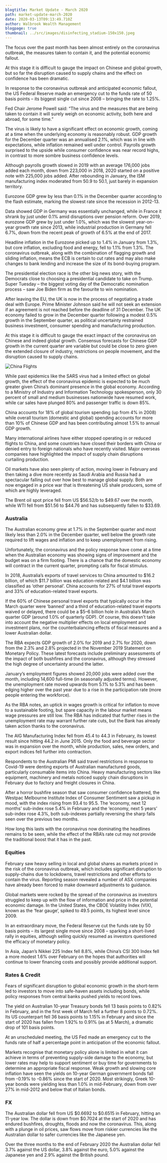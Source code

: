 ```yaml
---
blogtitle: Market Update - March 2020
path: market-update-march-2020
date: 2020-03-13T09:13:49.710Z
author: Walbrook Wealth Management
blogpage: true
thumbnail: ../src/images/disinfecting_stadium-150x150.jpeg
---
```

The focus over the past month has been almost entirely on the coronavirus outbreak, the measures taken to contain it, and the potential economic fallout.

At this stage it is difficult to gauge the impact on Chinese and global growth, but so far the disruption caused to supply chains and the effect on confidence has been dramatic.

In response to the coronavirus outbreak and anticipated economic fallout, the US Federal Reserve made an emergency cut to the funds rate of 50 basis points – its biggest single cut since 2008 – bringing the rate to 1.25%.

Fed Chair Jerome Powell said: “The virus and the measures that are being taken to contain it will surely weigh on economic activity, both here and abroad, for some time.”

The virus is likely to have a significant effect on economic growth, coming at a time when the underlying economy is reasonably robust. GDP growth for the December quarter was an annualised 2.1%, which was in line with expectations, while inflation remained well under control. Payrolls growth surprised to the upside while consumer confidence was near record highs, in contrast to more sombre business confidence levels.

Although payrolls growth slowed in 2019 with an average 176,000 jobs added each month, down from 223,000 in 2018, 2020 started on a positive note with 225,000 jobs added. After rebounding in January, the ISM manufacturing index moderated from 50.9 to 50.1, just barely in expansion territory.

Eurozone GDP grew by less than 0.1% in the December quarter according to the flash estimate, marking the slowest rate since the recession in 2012-13.

Data showed GDP in Germany was essentially unchanged, while in France it shrank by just under 0.1% amid disruptions over pension reform. Over 2019, eurozone GDP grew by just under 1.0%, which was the slowest year-on-year growth rate since 2013, while industrial production in Germany fell 6.7%, down from the recent peak of growth of 6.5% at the end of 2017.

Headline inflation in the Eurozone picked up to 1.4% in January from 1.3%, but core inflation, excluding food and energy, fell to 1.1% from 1.3%. The coronavirus outbreak, along with the combination of flagging growth and sliding inflation, means the ECB is certain to cut rates and may also make changes to bank lending and increase the size of its bond-buying program.

The presidential election race is the other big news story, with the Democrats close to choosing a presidential candidate to take on Trump. Super Tuesday – the biggest voting day of the Democratic nomination process – saw Joe Biden firm as the favourite to win nomination.

After leaving the EU, the UK is now in the process of negotiating a trade deal with Europe. Prime Minister Johnson said he will not seek an extension if an agreement is not reached before the deadline of 31 December. The UK economy failed to grow in the December quarter following a modest 0.5% growth in the September quarter, as political uncertainty restrained business investment, consumer spending and manufacturing production.

At this stage it is difficult to gauge the exact impact of the coronavirus on Chinese and indeed global growth. Consensus forecasts for Chinese GDP growth in the current quarter are variable but could be close to zero given the extended closure of industry, restrictions on people movement, and the disruption caused to supply chains.

![China Flights](../src/images/china-flights.gif "China Flights")

While past epidemics like the SARS virus had a limited effect on global growth, the effect of the coronavirus epidemic is expected to be much greater given China’s dominant presence in the global economy. According to a Ministry of Industry and Information Technology spokesperson, only 30 percent of small and medium businesses nationwide have resumed work, while car sales have plunged 80% and passenger traffic is down 85%.

China accounts for 18% of global tourism spending (up from 4% in 2008) while overall tourism (domestic and global) spending accounts for more than 10% of Chinese GDP and has been contributing almost 1.5% to annual GDP growth.

Many international airlines have either stopped operating in or reduced flights to China, and some countries have closed their borders with China or denied entry to foreign nationals who have recently visited. Major overseas companies have highlighted the impact of supply chain disruptions curtailing production.

Oil markets have also seen plenty of action, moving lower in February and then taking a dive more recently as Saudi Arabia and Russia had a spectacular falling out over how best to manage global supply. Both are now engaged in a price war that is threatening US shale producers, some of which are highly leveraged.

The Brent oil spot price fell from US $56.52/b to $49.67 over the month, while WTI fell from $51.56 to $44.76 and has subsequently fallen to $33.69.

### Australia

The Australian economy grew at 1.7% in the September quarter and most likely less than 2.0% in the December quarter, well below the growth rate required to lift wages and inflation and to keep unemployment from rising.

Unfortunately, the coronavirus and the policy response have come at a time when the Australian economy was showing signs of improvement and the budget was on a firm footing. There is a chance that the domestic economy will contract in the current quarter, prompting calls for fiscal stimulus.

In 2018, Australia’s exports of travel services to China amounted to $16.2 billion, of which $11.7 billion was education-related and $4.1 billion was classified as ‘other personal’. China accounts for 27% of total travel exports and 33% of education-related travel exports.

If the 60% of Chinese personal travel exports that typically occur in the March quarter were ‘banned’ and a third of education-related travel exports waived or delayed, there could be a $5–6 billion hole in Australia’s March quarter GDP (around 1.0% of quarterly GDP). Of course, this doesn’t take into account the negative multiplier effects on local employment and investment plans, nor the counterbalancing effects of fiscal measures and a lower Australian dollar.

The RBA expects GDP growth of 2.0% for 2019 and 2.7% for 2020, down from the 2.3% and 2.8% projected in the November 2019 Statement on Monetary Policy. These latest forecasts include preliminary assessments of the impact of both bushfires and the coronavirus, although they stressed the high degree of uncertainty around the latter.

January’s employment figures showed 20,000 jobs were added over the month, including 14,600 full-time (in seasonally adjusted terms). However, the unemployment rate moved upwards from 5.1% to 5.3% and has been edging higher over the past year due to a rise in the participation rate (more people entering the workforce).

As the RBA notes, an uptick in wages growth is critical for inflation to move to a sustainable footing, but spare capacity in the labour market means wage pressures are still low. The RBA has indicated that further rises in the unemployment rate may warrant further rate cuts, but the Bank has already taken action thanks to the coronavirus.

The AIG Manufacturing Index fell from 45.4 to 44.3 in February, its lowest result since hitting 44.2 in June 2015. Only the food and beverage sector was in expansion over the month, while production, sales, new orders, and export indices fell further into contraction.

Respondents to the Australian PMI said travel restrictions in response to Covid-19 were denting exports of Australian manufactured goods, particularly consumable items into China. Heavy manufacturing sectors like equipment, machinery and metals noticed supply chain disruptions in February due to factory and freight closures in China.

After a horror bushfire season that saw consumer confidence battered, the Westpac Melbourne Institute Index of Consumer Sentiment saw a pickup in mood, with the index rising from 93.4 to 95.5. The ‘economy, next 12 months’ sub-index rose 5.4% in February and the ‘economy, next 5 years’ sub-index rose 4.3%, both sub-indexes partially reversing the sharp falls seen over the previous two months.

How long this lasts with the coronavirus now dominating the headlines remains to be seen, while the effect of the RBA’s rate cut may not provide the traditional boost that it has in the past.

### Equities

February saw heavy selling in local and global shares as markets priced in the risk of the coronavirus outbreak, which includes significant disruption to supply-chains due to lockdowns, travel restrictions and other efforts to contain the virus. Reporting season revealed a number of ASX companies have already been forced to make downward adjustments to guidance.

Global markets were rocked by the spread of the coronavirus as investors struggled to keep up with the flow of information and price in the potential economic damage. In the United States, the CBOE Volatility Index (VIX), known as the ‘fear gauge’, spiked to 49.5 points, its highest level since 2009.

In an extraordinary move, the Federal Reserve cut the funds rate by 50 basis points – its largest single move since 2008 – sparking a short-lived rally in equities, although selling quickly resumed as investors questioned the efficacy of monetary policy.

In Asia, Japan’s Nikkei 225 Index fell 8.8%, while China’s CSI 300 Index fell a more modest 1.6% over February on the hopes that authorities will continue to lower financing costs and possibly provide additional support.

### Rates & Credit

Fears of significant disruption to global economic growth in the short-term led to investors to move into safe-haven assets including bonds, while policy responses from central banks pushed yields to record lows.

The yield on Australian 10-year Treasury bonds fell 13 basis points to 0.82% in February, and in the first week of March fell a further 8 points to 0.72%. Its US counterpart fell 36 basis points to 1.15% in February and since the start of 2020 has fallen from 1.92% to 0.91% (as at 5 March), a dramatic drop of 101 basis points.

At an unscheduled meeting, the US Fed made an emergency cut to the funds rate of half a percentage point in anticipation of the economic fallout.

Markets recognise that monetary policy alone is limited in what it can achieve in terms of preventing supply-side damage to the economy, but lower rates may help to support sentiment or buy time for governments to determine an appropriate fiscal response. Weak growth and slowing core inflation have seen the yields on 10-year German government bonds fall from -0.19% to -0.86% since the start of 2020. Most strikingly, Greek 10-year bonds were yielding less than 1.0% in mid-February, down from over 27% in mid-2012 and below that of Italian bonds.

### FX

The Australian dollar fell from US $0.6692 to $0.6515 in February, hitting an 11-year low. The dollar is down from $0.7024 at the start of 2020 and has endured bushfires, droughts, floods and now the coronavirus. This, along with a plunge in oil prices, saw flows move from riskier currencies like the Australian dollar to safer currencies like the Japanese yen.

Over the three months to the end of February 2020 the Australian dollar fell 3.7% against the US dollar, 3.8% against the euro, 5.0% against the Japanese yen and 2.9% against the British pound.